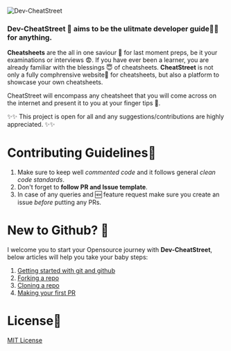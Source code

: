 ![Dev-CheatStreet](https://user-images.githubusercontent.com/55273506/127376116-2da7f365-2bcd-4043-be04-f9f1c56e002c.png)


### Dev-CheatStreet 🚀 aims to be the ulitmate developer guide🐱‍💻 for anything. 

**Cheatsheets** are the all in one saviour 💪 for last moment preps, be it your examinations or interviews 😨‍. If you have ever been a learner, you are already familiar with the blessings 😇 of cheatsheets. **CheatStreet** is not only a fully comphrensive website🚀 for cheatsheets, but also a platform to showcase your own cheatsheets. 

CheatStreet will encompass any cheatsheet that you will come across on the internet and present it to you at your finger tips 🤞. 

✨✨ This project is open for all and any suggestions/contributions are highly appreciated. ✨✨


# Contributing Guidelines📍
1. Make sure to keep well *commented code* and it follows general *clean code standards*.
2.  Don't forget to **follow PR and Issue template**.
3. In case of any queries and 🆕 feature request make sure you create an issue *before* putting any PRs.


# New to Github? 👶
I welcome you to start your Opensource journey with **Dev-CheatStreet**, below articles will help you take your baby steps:

1. [Getting started with git and github](https://towardsdatascience.com/getting-started-with-git-and-github-6fcd0f2d4ac6)
2. [Forking a repo](https://docs.github.com/en/get-started/quickstart/fork-a-repo)
3. [Cloning a repo](https://docs.github.com/en/desktop/contributing-and-collaborating-using-github-desktop/working-with-your-remote-repository-on-github-or-github-enterprise/creating-an-issue-or-pull-request)
4. [Making your first PR](https://opensource.com/article/19/7/create-pull-request-github)


# License📜
[MIT License](https://github.com/iamakkkhil/Dev-CheatStreet/blob/main/LICENSE)
